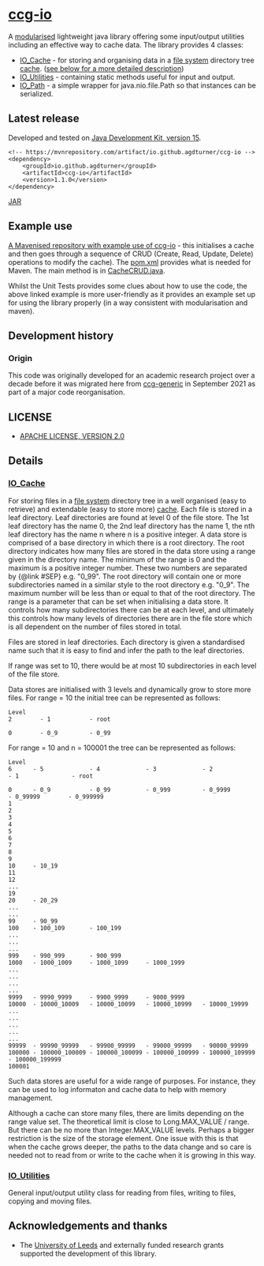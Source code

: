 # [ccg-io](https://github.com/agdturner/ccg-io)
A [modularised](https://en.wikipedia.org/wiki/Java_Platform_Module_System) lightweight java library offering some input/output utilities including an effective way to cache data.
The library provides 4 classes:
- [IO_Cache](https://github.com/agdturner/ccg-io/tree/main/src/main/java/uk/ac/leeds/ccg/io/IO_Cache.java) - for storing and organising data in a [file system](https://en.wikipedia.org/wiki/File_system) directory tree [cache](https://en.wikipedia.org/wiki/Cache_(computing)). ([see below for a more detailed description](#IO_Cache))
- [IO_Utilities](https://github.com/agdturner/ccg-io/tree/main/src/main/java/uk/ac/leeds/ccg/io/IO_Utilities.java) - containing static methods useful for input and output.
- [IO_Path](https://github.com/agdturner/ccg-io/tree/main/src/main/java/uk/ac/leeds/ccg/io/IO_Path.java) - a simple wrapper for java.nio.file.Path so that instances can be serialized.

## Latest release
Developed and tested on [Java Development Kit, version 15](https://openjdk.java.net/projects/jdk/15/).
```
<!-- https://mvnrepository.com/artifact/io.github.agdturner/ccg-io -->
<dependency>
    <groupId>io.github.agdturner</groupId>
    <artifactId>ccg-io</artifactId>
    <version>1.1.0</version>
</dependency>
```
[JAR](https://repo1.maven.org/maven2/io/github/agdturner/ccg-io/1.1.0/ccg-java-io-1.1.0.jar)

## Example use
[A Mavenised repository with example use of ccg-io](https://github.com/agdturner/ccg-io-example) - this initialises a cache and then goes through a sequence of CRUD (Create, Read, Update, Delete) operations to modify the cache). The [pom.xml](https://github.com/agdturner/ccg-io-example/blob/main/pom.xml) provides what is needed for Maven. The main method is in [CacheCRUD.java](https://github.com/agdturner/ccg-io-example/tree/main/src/main/java/uk/ac/leeds/ccg/example/io/CacheCRUD.java).

Whilst the Unit Tests provides some clues about how to use the code, the above linked example is more user-friendly as it provides an example set up for using the library properly (in a way consistent with modularisation and maven).

## Development history
### Origin
This code was originally developed for an academic research project over a decade before it was migrated here from [ccg-generic](https://github.com/agdturner/ccg-generic) in September 2021 as part of a major code reorganisation.

## LICENSE
- [APACHE LICENSE, VERSION 2.0](https://www.apache.org/licenses/LICENSE-2.0)

## Details

### [IO_Cache](https://github.com/agdturner/ccg-io/tree/main/src/main/java/uk/ac/leeds/ccg/io/IO_Cache.java)
For storing files in a [file system](https://en.wikipedia.org/wiki/File_system) directory tree in a well organised (easy to retrieve) and extendable (easy to store more) [cache](https://en.wikipedia.org/wiki/Cache_(computing)). Each file is stored in a leaf directory. Leaf directories are found at level 0 of the file store. The 1st leaf directory has the name 0, the 2nd leaf directory has the name 1, the nth leaf directory has the name n where n is a positive integer. A data store is comprised of a base directory in which there is a root directory. The root directory indicates how many files are stored in the data store using a range given in the directory name. The minimum of the range is 0 and the maximum is a positive integer number. These two numbers are separated by {@link #SEP} e.g. "0_99". The root directory will contain one or more subdirectories named in a similar style to the root directory e.g. "0_9". The maximum number will be less than or equal to that of the root directory. The range is a parameter that can be set when initialising a data store. It controls how many subdirectories there can be at each level, and ultimately this controls how many levels of directories there are in the file store which is all dependent on the number of files stored in total.

Files are stored in leaf directories. Each directory is given a standardised name such that it is easy to find and infer the path to the leaf directories.

If range was set to 10, there would be at most 10 subdirectories in each level of the file store.

Data stores are initialised with 3 levels and dynamically grow to store more files. For range = 10 the initial tree can be represented as follows:
```
Level
2        - 1           - root

0        - 0_9         - 0_99
```
For range = 10 and n = 100001 the tree can be represented as follows:
```
Level
6      - 5             - 4             - 3             - 2             - 1               - root

0      - 0_9           - 0_99          - 0_999         - 0_9999        - 0_99999        - 0_999999
1
2
3
4
5
6
7
8
9
10     - 10_19
11
12
...
19
20     - 20_29
...
...
99     - 90_99
100    - 100_109       - 100_199
...
...
...
999    - 990_999       - 900_999
1000   - 1000_1009     - 1000_1099     - 1000_1999
...
...
...
...
9999   - 9990_9999     - 9900_9999     - 9000_9999
10000  - 10000_10009   - 10000_10099   - 10000_10999   - 10000_19999
...
...
...
...
...
99999  - 99990_99999   - 99900_99999   - 99000_99999   - 90000_99999
100000 - 100000_100009 - 100000_100099 - 100000_100999 - 100000_109999 - 100000_199999
100001
```

Such data stores are useful for a wide range of purposes. For instance, they can be used to log informaton and cache data to help with memory management.

Although a cache can store many files, there are limits depending on the range value set. The theoretical limit is close to Long.MAX_VALUE / range. But there can be no more than Integer.MAX_VALUE levels. Perhaps a bigger restriction is the size of the storage element. One issue with this is that when the cache grows deeper, the paths to the data change and so care is needed not to read from or write to the cache when it is growing in this way. 

### [IO_Utilities](https://github.com/agdturner/ccg-io/tree/main/src/main/java/uk/ac/leeds/ccg/io/IO_Utilities.java)
General input/output utility class for reading from files, writing to files, copying and moving files.

## Acknowledgements and thanks
- The [University of Leeds](http://www.leeds.ac.uk) and externally funded research grants supported the development of this library.
